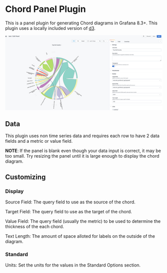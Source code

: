 # Chord Panel Plugin



This is a panel plugin for generating Chord diagrams in Grafana 8.3+. This plugin uses a locally included version of [d3](https://github.com/d3/d3).

![Screenshot](https://github.com/esnet/grafana-esnet-chord-panel/blob/main/src/img/Chord-Example.png?raw=true)

## Data
This plugin uses non time series data and requires each row to have 2 data fields and a metric or value field.

**NOTE**: If the panel is blank even though your data input is correct, it may be too small.  Try resizing the panel until it is large enough to display the chord diagram.

## Customizing
### Display
Source Field: The query field to use as the source of the chord.

Target Field: The query field to use as the target of the chord.

Value Field: The query field (usually the metric) to be used to determine the thickness of the each chord.

Text Length: The amount of space alloted for labels on the outside of the diagram.

### Standard
Units: Set the units for the values in the Standard Options section.